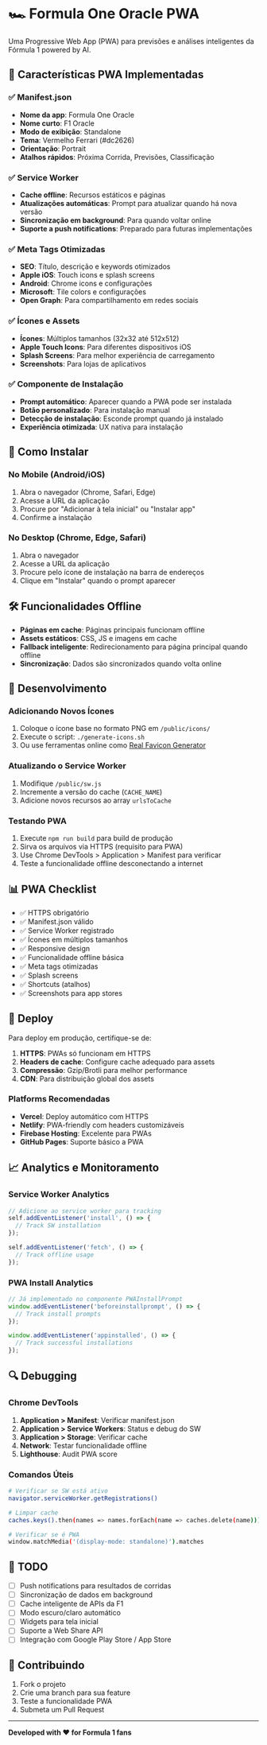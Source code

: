 # 🏎️ Formula One Oracle PWA

Uma Progressive Web App (PWA) para previsões e análises inteligentes da Fórmula 1 powered by AI.

## 🚀 Características PWA Implementadas

### ✅ Manifest.json
- **Nome da app**: Formula One Oracle
- **Nome curto**: F1 Oracle
- **Modo de exibição**: Standalone
- **Tema**: Vermelho Ferrari (#dc2626)
- **Orientação**: Portrait
- **Atalhos rápidos**: Próxima Corrida, Previsões, Classificação

### ✅ Service Worker
- **Cache offline**: Recursos estáticos e páginas
- **Atualizações automáticas**: Prompt para atualizar quando há nova versão
- **Sincronização em background**: Para quando voltar online
- **Suporte a push notifications**: Preparado para futuras implementações

### ✅ Meta Tags Otimizadas
- **SEO**: Título, descrição e keywords otimizados
- **Apple iOS**: Touch icons e splash screens
- **Android**: Chrome icons e configurações
- **Microsoft**: Tile colors e configurações
- **Open Graph**: Para compartilhamento em redes sociais

### ✅ Ícones e Assets
- **Ícones**: Múltiplos tamanhos (32x32 até 512x512)
- **Apple Touch Icons**: Para diferentes dispositivos iOS
- **Splash Screens**: Para melhor experiência de carregamento
- **Screenshots**: Para lojas de aplicativos

### ✅ Componente de Instalação
- **Prompt automático**: Aparecer quando a PWA pode ser instalada
- **Botão personalizado**: Para instalação manual
- **Detecção de instalação**: Esconde prompt quando já instalado
- **Experiência otimizada**: UX nativa para instalação

## 📱 Como Instalar

### No Mobile (Android/iOS)
1. Abra o navegador (Chrome, Safari, Edge)
2. Acesse a URL da aplicação
3. Procure por "Adicionar à tela inicial" ou "Instalar app"
4. Confirme a instalação

### No Desktop (Chrome, Edge, Safari)
1. Abra o navegador
2. Acesse a URL da aplicação
3. Procure pelo ícone de instalação na barra de endereços
4. Clique em "Instalar" quando o prompt aparecer

## 🛠️ Funcionalidades Offline

- **Páginas em cache**: Páginas principais funcionam offline
- **Assets estáticos**: CSS, JS e imagens em cache
- **Fallback inteligente**: Redirecionamento para página principal quando offline
- **Sincronização**: Dados são sincronizados quando volta online

## 🔧 Desenvolvimento

### Adicionando Novos Ícones
1. Coloque o ícone base no formato PNG em `/public/icons/`
2. Execute o script: `./generate-icons.sh`
3. Ou use ferramentas online como [Real Favicon Generator](https://realfavicongenerator.net/)

### Atualizando o Service Worker
1. Modifique `/public/sw.js`
2. Incremente a versão do cache (`CACHE_NAME`)
3. Adicione novos recursos ao array `urlsToCache`

### Testando PWA
1. Execute `npm run build` para build de produção
2. Sirva os arquivos via HTTPS (requisito para PWA)
3. Use Chrome DevTools > Application > Manifest para verificar
4. Teste a funcionalidade offline desconectando a internet

## 📊 PWA Checklist

- ✅ HTTPS obrigatório
- ✅ Manifest.json válido
- ✅ Service Worker registrado
- ✅ Ícones em múltiplos tamanhos
- ✅ Responsive design
- ✅ Funcionalidade offline básica
- ✅ Meta tags otimizadas
- ✅ Splash screens
- ✅ Shortcuts (atalhos)
- ✅ Screenshots para app stores

## 🚀 Deploy

Para deploy em produção, certifique-se de:

1. **HTTPS**: PWAs só funcionam em HTTPS
2. **Headers de cache**: Configure cache adequado para assets
3. **Compressão**: Gzip/Brotli para melhor performance
4. **CDN**: Para distribuição global dos assets

### Platforms Recomendadas
- **Vercel**: Deploy automático com HTTPS
- **Netlify**: PWA-friendly com headers customizáveis
- **Firebase Hosting**: Excelente para PWAs
- **GitHub Pages**: Suporte básico a PWA

## 📈 Analytics e Monitoramento

### Service Worker Analytics
```javascript
// Adicione ao service worker para tracking
self.addEventListener('install', () => {
  // Track SW installation
});

self.addEventListener('fetch', () => {
  // Track offline usage
});
```

### PWA Install Analytics
```javascript
// Já implementado no componente PWAInstallPrompt
window.addEventListener('beforeinstallprompt', () => {
  // Track install prompts
});

window.addEventListener('appinstalled', () => {
  // Track successful installations
});
```

## 🔍 Debugging

### Chrome DevTools
1. **Application > Manifest**: Verificar manifest.json
2. **Application > Service Workers**: Status e debug do SW
3. **Application > Storage**: Verificar cache
4. **Network**: Testar funcionalidade offline
5. **Lighthouse**: Audit PWA score

### Comandos Úteis
```bash
# Verificar se SW está ativo
navigator.serviceWorker.getRegistrations()

# Limpar cache
caches.keys().then(names => names.forEach(name => caches.delete(name)))

# Verificar se é PWA
window.matchMedia('(display-mode: standalone)').matches
```

## 📝 TODO

- [ ] Push notifications para resultados de corridas
- [ ] Sincronização de dados em background
- [ ] Cache inteligente de APIs da F1
- [ ] Modo escuro/claro automático
- [ ] Widgets para tela inicial
- [ ] Suporte a Web Share API
- [ ] Integração com Google Play Store / App Store

## 🤝 Contribuindo

1. Fork o projeto
2. Crie uma branch para sua feature
3. Teste a funcionalidade PWA
4. Submeta um Pull Request

---

**Developed with ❤️ for Formula 1 fans**
